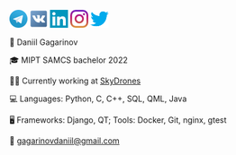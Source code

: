 [![Foo](icons/telegram32.png)](https://t.me/yaishenka) [![Foo](icons/vk32.png)](https://vk.com/ya1shenka) [![Foo](icons/linkedin32.png)](https://www.linkedin.com/in/daniil-gagarinov-29467316b/) [![Foo](icons/instagram32.png)](https://www.instagram.com/ya1shenka/) [![Foo](icons/twitter32.png)](https://twitter.com/yaishenka)

:man: Daniil Gagarinov

:mortar_board: MIPT SAMCS bachelor 2022

:man_technologist: Currently working at [SkyDrones](https://sky-drones.com)

:computer: Languages: Python, C, C++, SQL, QML, Java

:desktop_computer: Frameworks: Django, QT; Tools: Docker, Git, nginx, gtest

:email: gagarinovdaniil@gmail.com


